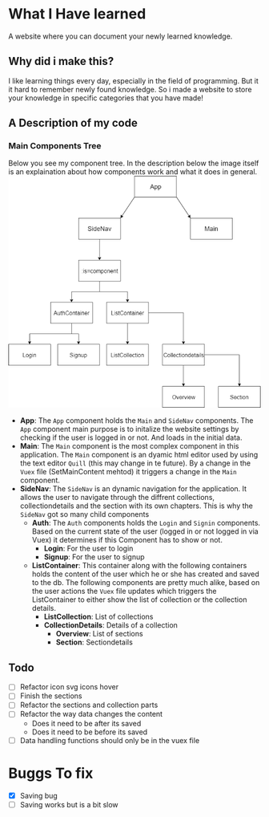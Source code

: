 # What I Have learned 
A website where you can document your newly learned knowledge. 

## Why did i make this?
I like learning things every day, especially in the field of programming. But it it hard to remember newly found knowledge. So i made a website to store your knowledge in specific categories that you have made!

## A Description of my code
### Main Components Tree
Below you see my component tree. In the description below the image itself is an explaination about how components work and what it does in general.
![component tree](https://raw.githubusercontent.com/LaupWing/WhatIHaveLearned/master/README_ASSETS/Diagram.png)

*   **App**: The `App` component holds the `Main` and `SideNav` components. The `App` component main purpose is to initalize the website settings by checking if the user is logged in or not. And loads in the initial data.
*   **Main**: The `Main` component is the most complex component in this application. The `Main` component is an dyamic html editor used by using the text editor `Quill` (this may change in te future). By a change in the `Vuex` file (SetMainContent mehtod) it triggers a change in the `Main` component.
*   **SideNav**: The `SideNav` is an dynamic navigation for the application. It allows the user to navigate through the diffrent collections, collectiondetails and the section with its own chapters. This is why the `SideNav` got so many child components
    *   **Auth**: The `Auth` components holds the `Login` and `Signin` components. Based on the current state of the user (logged in or not logged in via Vuex) it determines if this Component has to show or not.
        *   **Login**: For the user to login
        *   **Signup**: For the user to signup
    *   **ListContainer**: This container along with the following containers holds the content of the user which he or she has created and saved to the db. The following components are pretty much alike, based on the user actions the `Vuex` file updates which triggers the ListContainer to either show the list of collection or the collection details.
        *   **ListCollection**: List of collections
        *   **CollectionDetails**: Details of a collection
            *   **Overview**: List of sections
            *   **Section**: Sectiondetails
## Todo 
- [ ] Refactor icon svg icons hover
- [ ] Finish the sections
- [ ] Refactor the sections and collection parts
- [ ] Refactor the way data changes the content
    - Does it need to be after its saved
    - Does it need to be before its saved
- [ ] Data handling functions should only be in the vuex file

# Buggs To fix
- [x] Saving bug
- [ ] Saving works but is a bit slow